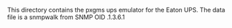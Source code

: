This directory contains the pxgms ups emulator for the Eaton UPS. The data
file is a snmpwalk from SNMP OID .1.3.6.1
